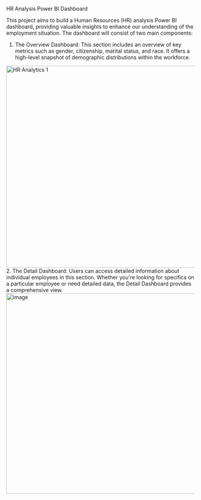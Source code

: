 HR Analysis Power BI Dashboard

This project aims to build a Human Resources (HR) analysis Power BI dashboard, providing valuable insights to enhance our understanding of the employment situation. The dashboard will consist of two main components:

1. The Overview Dashboard: This section includes an overview of key metrics such as gender, citizenship, marital status, and race. It offers a high-level snapshot of demographic distributions within the workforce.
<img width="539" alt="HR Analytics 1" src="https://github.com/YANHONGLU/HR-Analysis/assets/74843963/df8c5196-5384-4c31-a359-a7bd5ba94967">
2. The Detail Dashboard: Users can access detailed information about individual employees in this section. Whether you're looking for specifics on a particular employee or need detailed data, the Detail Dashboard provides a comprehensive view.
<img width="535" alt="image" src="https://github.com/YANHONGLU/HR-Analysis/assets/74843963/97d85ef5-6218-4552-9213-978202b44375">
